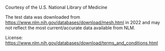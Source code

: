 Courtesy of the U.S. National Library of Medicine

The test data was downloaded from https://www.nlm.nih.gov/databases/download/mesh.html in 2022 and may not reflect the most current/accurate data available from NLM.

License: https://www.nlm.nih.gov/databases/download/terms_and_conditions.html
         
